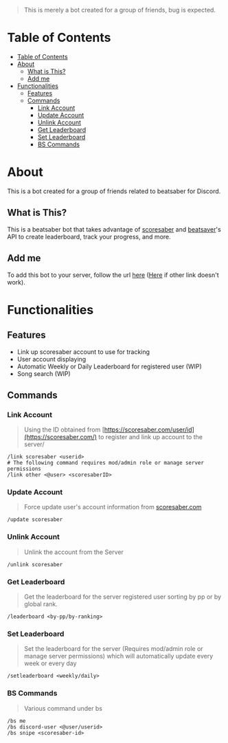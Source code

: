 > This is merely a bot created for a group of friends, bug is expected.
# Table of Contents
- [Table of Contents](#table-of-contents)
- [About](#about)
	- [What is This?](#what-is-this)
	- [Add me](#add-me)
- [Functionalities](#functionalities)
	- [Features](#features)
	- [Commands](#commands)
		- [Link Account](#link-account)
		- [Update Account](#update-account)
		- [Unlink Account](#unlink-account)
		- [Get Leaderboard](#get-leaderboard)
		- [Set Leaderboard](#set-leaderboard)
		- [BS Commands](#bs-commands)

<!-- About -->
# About
This is a bot created for a group of friends related to beatsaber for Discord.

## What is This?
This is a beatsaber bot that takes advantage of [scoresaber](https://scoresaber.com/) and [beatsaver](https://beatsaver.com/)'s API to create leaderboard, track your progress, and more.

## Add me
To add this bot to your server, follow the url [here](https://beatbot.daffy.co) ([Here](https://discord.com/api/oauth2/authorize?client_id=811441293053263873&permissions=8&scope=bot%20applications.commands) if other link doesn't work).

# Functionalities

## Features
- Link up scoresaber account to use for tracking
- User account displaying
- Automatic Weekly or Daily Leaderboard for registered user (WIP)
- Song search (WIP)

## Commands
### Link Account
> Using the ID obtained from [https://scoresaber.com/user/id](https://scoresaber.com/) to register and link up account to the server/
```
/link scoresaber <userid>
# The following command requires mod/admin role or manage server permissions
/link other <@user> <scoresaberID>
```

### Update Account
> Force update user's account information from [scoresaber.com](https://scoresaber.com/)
```
/update scoresaber
```

### Unlink Account
> Unlink the account from the Server
```
/unlink scoresaber
```

### Get Leaderboard
> Get the leaderboard for the server registered user sorting by pp or by global rank.
```
/leaderboard <by-pp/by-ranking>
```

### Set Leaderboard
> Set the leaderboard for the server (Requires mod/admin role or manage server permissions) which will automatically update every week or every day
```
/setleaderboard <weekly/daily>
```

### BS Commands
> Various command under bs
```
/bs me
/bs discord-user <@user/userid>
/bs snipe <scoresaber-id>
```